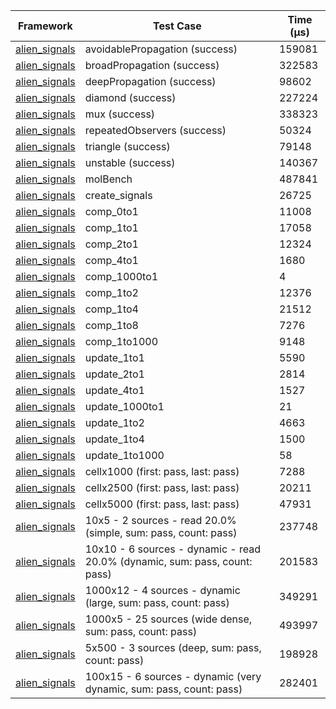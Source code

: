 | Framework | Test Case | Time (μs) |
| --- | --- | --- |
| [alien_signals](https://github.com/medz/alien-signals-dart) | avoidablePropagation (success) | 159081 |
| [alien_signals](https://github.com/medz/alien-signals-dart) | broadPropagation (success) | 322583 |
| [alien_signals](https://github.com/medz/alien-signals-dart) | deepPropagation (success) | 98602 |
| [alien_signals](https://github.com/medz/alien-signals-dart) | diamond (success) | 227224 |
| [alien_signals](https://github.com/medz/alien-signals-dart) | mux (success) | 338323 |
| [alien_signals](https://github.com/medz/alien-signals-dart) | repeatedObservers (success) | 50324 |
| [alien_signals](https://github.com/medz/alien-signals-dart) | triangle (success) | 79148 |
| [alien_signals](https://github.com/medz/alien-signals-dart) | unstable (success) | 140367 |
| [alien_signals](https://github.com/medz/alien-signals-dart) | molBench | 487841 |
| [alien_signals](https://github.com/medz/alien-signals-dart) | create_signals | 26725 |
| [alien_signals](https://github.com/medz/alien-signals-dart) | comp_0to1 | 11008 |
| [alien_signals](https://github.com/medz/alien-signals-dart) | comp_1to1 | 17058 |
| [alien_signals](https://github.com/medz/alien-signals-dart) | comp_2to1 | 12324 |
| [alien_signals](https://github.com/medz/alien-signals-dart) | comp_4to1 | 1680 |
| [alien_signals](https://github.com/medz/alien-signals-dart) | comp_1000to1 | 4 |
| [alien_signals](https://github.com/medz/alien-signals-dart) | comp_1to2 | 12376 |
| [alien_signals](https://github.com/medz/alien-signals-dart) | comp_1to4 | 21512 |
| [alien_signals](https://github.com/medz/alien-signals-dart) | comp_1to8 | 7276 |
| [alien_signals](https://github.com/medz/alien-signals-dart) | comp_1to1000 | 9148 |
| [alien_signals](https://github.com/medz/alien-signals-dart) | update_1to1 | 5590 |
| [alien_signals](https://github.com/medz/alien-signals-dart) | update_2to1 | 2814 |
| [alien_signals](https://github.com/medz/alien-signals-dart) | update_4to1 | 1527 |
| [alien_signals](https://github.com/medz/alien-signals-dart) | update_1000to1 | 21 |
| [alien_signals](https://github.com/medz/alien-signals-dart) | update_1to2 | 4663 |
| [alien_signals](https://github.com/medz/alien-signals-dart) | update_1to4 | 1500 |
| [alien_signals](https://github.com/medz/alien-signals-dart) | update_1to1000 | 58 |
| [alien_signals](https://github.com/medz/alien-signals-dart) | cellx1000 (first: pass, last: pass) | 7288 |
| [alien_signals](https://github.com/medz/alien-signals-dart) | cellx2500 (first: pass, last: pass) | 20211 |
| [alien_signals](https://github.com/medz/alien-signals-dart) | cellx5000 (first: pass, last: pass) | 47931 |
| [alien_signals](https://github.com/medz/alien-signals-dart) | 10x5 - 2 sources - read 20.0% (simple, sum: pass, count: pass) | 237748 |
| [alien_signals](https://github.com/medz/alien-signals-dart) | 10x10 - 6 sources - dynamic - read 20.0% (dynamic, sum: pass, count: pass) | 201583 |
| [alien_signals](https://github.com/medz/alien-signals-dart) | 1000x12 - 4 sources - dynamic (large, sum: pass, count: pass) | 349291 |
| [alien_signals](https://github.com/medz/alien-signals-dart) | 1000x5 - 25 sources (wide dense, sum: pass, count: pass) | 493997 |
| [alien_signals](https://github.com/medz/alien-signals-dart) | 5x500 - 3 sources (deep, sum: pass, count: pass) | 198928 |
| [alien_signals](https://github.com/medz/alien-signals-dart) | 100x15 - 6 sources - dynamic (very dynamic, sum: pass, count: pass) | 282401 |

